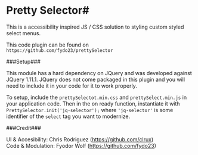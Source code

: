 # Pretty Selector#

This is a accessibility inspired JS / CSS solution to styling custom styled select menus.

This code plugin can be found on `https://github.com/fydo23/prettySelector`

###Setup###

This module has a hard dependency on JQuery and was developed against JQuery 1.11.1. JQuery does not come packaged in this plugin and you will need to include it in your code for it to work properly.

To setup, include the `prettySelectot.min.css` and `prettySelect.min.js` in your application code. Then in the on ready function, instantiate it with ` PrettySelector.init('jq-selector');` where `'jq-selector'` is some identifier of the `select` tag you want to modernize.

###Credit###

UI & Accesibility: Chris Rodriguez (https://github.com/clrux)  
Code & Modulation: Fyodor Wolf (https://github.com/fydo23)
